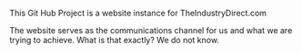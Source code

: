 
This Git Hub Project is a website instance for TheIndustryDirect.com

The website serves as the communications channel for us and what we are trying to achieve. What is that exactly? We do not know.

